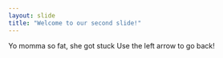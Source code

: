 ```yaml
---
layout: slide
title: "Welcome to our second slide!"
---
```

Yo momma so fat, she got stuck
Use the left arrow to go back!
